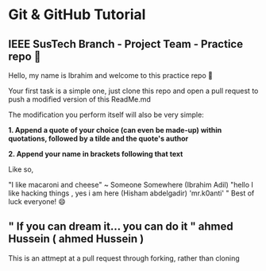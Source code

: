 # Git & GitHub Tutorial
## IEEE SusTech Branch - Project Team - Practice repo 💙 

Hello, my name is Ibrahim and welcome to this practice repo 👋

Your first task is a simple one, just clone this repo and open a pull request to push a modified version of this ReadMe.md

The modification you perform itself will also be very simple:

**1. Append a quote of your choice (can even be made-up) within quotations, followed by a tilde and the quote's author**

**2. Append your name in brackets following that text**

Like so,

"I like macaroni and cheese" ~ Someone Somewhere (Ibrahim Adil)
"hello I like hacking things , yes i am here (Hisham abdelgadir) 'mr.k0anti' "
Best of luck everyone! 😄

" If you can dream it... you can do it " ahmed Hussein ( ahmed Hussein )
---------------------------------------------------------------
This is an attmept at a pull request through forking, rather than cloning
